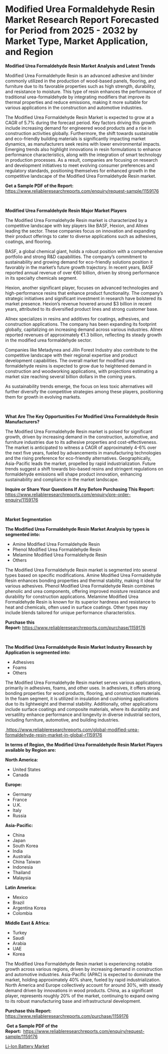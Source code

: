 <p><h1>Modified Urea Formaldehyde Resin Market Research Report Forecasted for Period from 2025 -  2032 by Market Type, Market Application, and Region</h1></p><p><strong>Modified Urea Formaldehyde Resin Market Analysis and Latest Trends</strong></p>
<p><p>Modified Urea Formaldehyde Resin is an advanced adhesive and binder commonly utilized in the production of wood-based panels, flooring, and furniture due to its favorable properties such as high strength, durability, and resistance to moisture. This type of resin enhances the performance of traditional urea-formaldehyde by integrating modifiers that improve its thermal properties and reduce emissions, making it more suitable for various applications in the construction and automotive industries.</p><p>The Modified Urea Formaldehyde Resin Market is expected to grow at a CAGR of 5.7% during the forecast period. Key factors driving this growth include increasing demand for engineered wood products and a rise in construction activities globally. Furthermore, the shift towards sustainable and eco-friendly building materials is significantly impacting market dynamics, as manufacturers seek resins with lower environmental impacts. Emerging trends also highlight innovations in resin formulations to enhance performance characteristics, along with the integration of smart technology in production processes. As a result, companies are focusing on research and development initiatives to meet evolving consumer preferences and regulatory standards, positioning themselves for enhanced growth in the competitive landscape of the Modified Urea Formaldehyde Resin market.</p></p>
<p><strong>Get a Sample PDF of the Report:&nbsp;</strong> <a href="https://www.reliableresearchreports.com/enquiry/request-sample/1159176?utm_campaign=3253&utm_medium=2&utm_source=Github&utm_content=ia&utm_term=24032025&utm_id=modified-urea-formaldehyde-resin">https://www.reliableresearchreports.com/enquiry/request-sample/1159176</a></p>
<p>&nbsp;</p>
<p><strong>Modified Urea Formaldehyde Resin Major Market Players</strong></p>
<p><p>The Modified Urea Formaldehyde Resin market is characterized by a competitive landscape with key players like BASF, Hexion, and Allnex leading the sector. These companies focus on innovation and expanding their product offerings to cater to diverse applications such as adhesives, coatings, and flooring.</p><p>BASF, a global chemical giant, holds a robust position with a comprehensive portfolio and strong R&D capabilities. The company’s commitment to sustainability and growing demand for eco-friendly solutions position it favorably in the market’s future growth trajectory. In recent years, BASF reported annual revenue of over €60 billion, driven by strong performance in its specialty chemicals segment.</p><p>Hexion, another significant player, focuses on advanced technologies and high-performance resins that enhance product functionality. The company’s strategic initiatives and significant investment in research have bolstered its market presence. Hexion’s revenue hovered around $3 billion in recent years, attributed to its diversified product lines and strong customer base.</p><p>Allnex specializes in resins and additives for coatings, adhesives, and construction applications. The company has been expanding its footprint globally, capitalizing on increasing demand across various industries. Allnex reported revenues of approximately €1.3 billion, reflecting its steady growth in the modified urea formaldehyde sector.</p><p>Companies like Metadynea and Jilin Forest Industry also contribute to the competitive landscape with their regional expertise and product development capabilities. The overall market for modified urea formaldehyde resins is expected to grow due to heightened demand in construction and woodworking applications, with projections estimating a market size reaching several billion dollars in the coming years. </p><p>As sustainability trends emerge, the focus on less toxic alternatives will further diversify the competitive strategies among these players, positioning them for growth in evolving markets.</p></p>
<p>&nbsp;</p>
<p><strong>What Are The Key Opportunities For Modified Urea Formaldehyde Resin Manufacturers?</strong></p>
<p><p>The Modified Urea Formaldehyde Resin market is poised for significant growth, driven by increasing demand in the construction, automotive, and furniture industries due to its adhesive properties and cost-effectiveness. The market is anticipated to witness a CAGR of approximately 4-6% over the next five years, fueled by advancements in manufacturing technologies and the rising preference for eco-friendly alternatives. Geographically, Asia-Pacific leads the market, propelled by rapid industrialization. Future trends suggest a shift towards bio-based resins and stringent regulations on formaldehyde emissions will shape product innovation, enhancing sustainability and compliance in the market landscape.</p></p>
<p><strong>Inquire or Share Your Questions If Any Before Purchasing This Report:</strong> <a href="https://www.reliableresearchreports.com/enquiry/pre-order-enquiry/1159176?utm_campaign=3253&utm_medium=2&utm_source=Github&utm_content=ia&utm_term=24032025&utm_id=modified-urea-formaldehyde-resin">https://www.reliableresearchreports.com/enquiry/pre-order-enquiry/1159176</a></p>
<p>&nbsp;</p>
<p><strong>Market Segmentation</strong></p>
<p><strong>The Modified Urea Formaldehyde Resin Market Analysis by types is segmented into:</strong></p>
<p><ul><li>Amine Modified Urea Formaldehyde Resin</li><li>Phenol Modified Urea Formaldehyde Resin</li><li>Melamine Modified Urea Formaldehyde Resin</li><li>Others</li></ul></p>
<p><p>The Modified Urea Formaldehyde Resin market is segmented into several types based on specific modifications. Amine Modified Urea Formaldehyde Resin enhances bonding properties and thermal stability, making it ideal for various adhesives. Phenol Modified Urea Formaldehyde Resin combines phenolic and urea components, offering improved moisture resistance and durability for construction applications. Melamine Modified Urea Formaldehyde Resin is known for its superior hardness and resistance to heat and chemicals, often used in surface coatings. Other types may include blends tailored for unique performance characteristics.</p></p>
<p><strong>Purchase this Report:&nbsp;</strong><a href="https://www.reliableresearchreports.com/purchase/1159176?utm_campaign=3253&utm_medium=2&utm_source=Github&utm_content=ia&utm_term=24032025&utm_id=modified-urea-formaldehyde-resin">https://www.reliableresearchreports.com/purchase/1159176</a></p>
<p>&nbsp;</p>
<p><strong>The Modified Urea Formaldehyde Resin Market Industry Research by Application is segmented into:</strong></p>
<p><ul><li>Adhesives</li><li>Foams</li><li>Others</li></ul></p>
<p><p>The Modified Urea Formaldehyde Resin market serves various applications, primarily in adhesives, foams, and other uses. In adhesives, it offers strong bonding properties for wood products, flooring, and construction materials. In the foam segment, it is utilized in insulation and cushioning applications due to its lightweight and thermal stability. Additionally, other applications include surface coatings and composite materials, where its durability and versatility enhance performance and longevity in diverse industrial sectors, including furniture, automotive, and building industries.</p></p>
<p><a href="https://www.reliableresearchreports.com/global-modified-urea-formaldehyde-resin-market-in-global-r1159176?utm_campaign=3253&utm_medium=2&utm_source=Github&utm_content=ia&utm_term=24032025&utm_id=modified-urea-formaldehyde-resin">&nbsp;https://www.reliableresearchreports.com/global-modified-urea-formaldehyde-resin-market-in-global-r1159176</a></p>
<p><strong>In terms of Region, the Modified Urea Formaldehyde Resin Market Players available by Region are:</strong></p>
<p>
    <p> <strong> North America: </strong>
        <ul>
            <li>United States</li>
            <li>Canada</li>
        </ul>
        </p> 
    <p> <strong> Europe: </strong>
        <ul>
            <li>Germany</li>
            <li>France</li>
            <li>U.K.</li>
            <li>Italy</li>
            <li>Russia</li>
        </ul>
        </p> 
    <p> <strong> Asia-Pacific: </strong>
        <ul>
            <li>China</li>
            <li>Japan</li>
            <li>South Korea</li>
            <li>India</li>
            <li>Australia</li>
            <li>China Taiwan</li>
            <li>Indonesia</li>
            <li>Thailand</li>
            <li>Malaysia</li>
        </ul>
        </p> 
    <p> <strong> Latin America: </strong>
        <ul>
            <li>Mexico</li>
            <li>Brazil</li>
            <li>Argentina Korea</li>
            <li>Colombia</li>
        </ul>
        </p> 
    <p> <strong> Middle East & Africa: </strong>
        <ul>
            <li>Turkey</li>
            <li>Saudi</li>
            <li>Arabia</li>
            <li>UAE</li>
            <li>Korea</li>
        </ul>
    </p>
    </p>
<p><p>The Modified Urea Formaldehyde Resin market is experiencing notable growth across various regions, driven by increasing demand in construction and automotive industries. Asia-Pacific (APAC) is expected to dominate the market, holding approximately 40% share, fueled by rapid industrialization. North America and Europe collectively account for around 30%, with steady demand driven by innovations in wood products. China, as a significant player, represents roughly 20% of the market, continuing to expand owing to its robust manufacturing base and infrastructural development.</p></p>
<p><strong>Purchase this Report: </strong><a href="https://www.reliableresearchreports.com/purchase/1159176?utm_campaign=3253&utm_medium=2&utm_source=Github&utm_content=ia&utm_term=24032025&utm_id=modified-urea-formaldehyde-resin">https://www.reliableresearchreports.com/purchase/1159176</a></p>
<p>&nbsp;<strong>Get a Sample PDF of the Report:&nbsp;&nbsp;</strong><a href="https://www.reliableresearchreports.com/enquiry/request-sample/1159176?utm_campaign=3253&utm_medium=2&utm_source=Github&utm_content=ia&utm_term=24032025&utm_id=modified-urea-formaldehyde-resin">https://www.reliableresearchreports.com/enquiry/request-sample/1159176</a></p>
<p><strong></strong></p>
<p><p><a href="https://github.com/momossidram/Market-Research-Report-List-1/blob/main/li-ion-battery-market.md?utm_campaign=3253&utm_medium=2&utm_source=Github&utm_content=ia&utm_term=24032025&utm_id=modified-urea-formaldehyde-resin">Li-Ion Battery Market</a></p></p>
